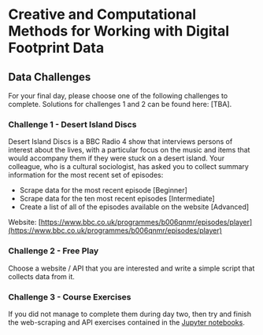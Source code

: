 # Creative and Computational Methods for Working with Digital Footprint Data

## Data Challenges

For your final day, please choose one of the following challenges to complete. Solutions for challenges 1 and 2 can be found here: [TBA].

### Challenge 1 - Desert Island Discs

Desert Island Discs is a BBC Radio 4 show that interviews persons of interest about the lives, with a particular focus on the music and items that would accompany them if they were stuck on a desert island. Your colleague, who is a cultural sociologist, has asked you to collect summary information for the most recent set of episodes:
* Scrape data for the most recent episode [Beginner]
* Scrape data for the ten most recent episodes [Intermediate]
* Create a list of all of the episodes available on the website [Advanced]

Website: [https://www.bbc.co.uk/programmes/b006qnmr/episodes/player](https://www.bbc.co.uk/programmes/b006qnmr/episodes/player)

### Challenge 2 - Free Play

Choose a website / API that you are interested and write a simple script that collects data from it.

### Challenge 3 - Course Exercises

If you did not manage to complete them during day two, then try and finish the web-scraping and API exercises contained in the [Jupyter notebooks](https://github.com/DiarmuidM/creative-and-computational-methods-for-digital-data/tree/main/code).